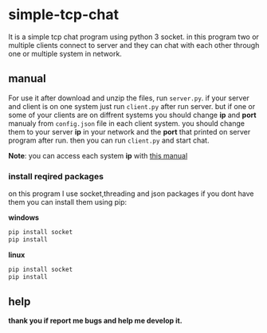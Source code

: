 # simple-tcp-chat
It is a simple tcp chat program using python 3 socket.
in this program two or multiple clients connect to server and they can chat with each other through one or multiple system in network.

## manual
For use it after download and unzip the files, run `server.py`.
if your server and client is on one system just run `client.py` after run server.
but if one or some of your clients are on diffrent systems you should change **ip** and **port** manualy from `config.json` file in each client system.
you should change them to your server **ip** in your network and the **port** that printed on server program after run.
then you can run `client.py` and start chat.


**Note**: you can access each system **ip** with [this manual](https://www.dnsstuff.com/scan-network-for-device-ip-address)

### install reqired packages
on this program I use socket,threading and json packages if you dont have them you can install them using pip:

**windows**
```bash
pip install socket
pip install
```

**linux**
```bash
pip install socket
pip install
```

## help

**thank you if report me bugs and help me develop it.**

